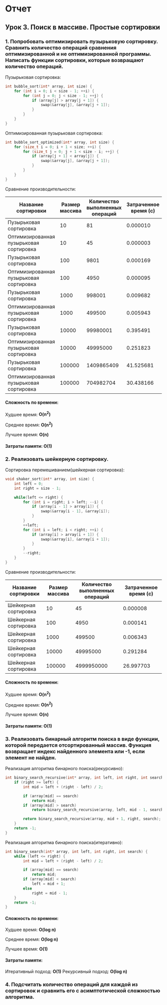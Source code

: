 # Отчет

## Урок 3. Поиск в массиве. Простые сортировки

### 1. Попробовать оптимизировать пузырьковую сортировку. Сравнить количество операций сравнения оптимизированной и не оптимизированной программы. Написать функции сортировки, которые возвращают количество операций.

Пузырьковая сортировка:

```c
int bubble_sort(int* array, int size) {
    for (int i = 0; i < size - 1; ++i) {
        for (int j = 0; j < size - 1; ++j) {
            if (array[j] > array[j + 1]) {
                swap(&array[j], &array[j + 1]);
            }
        }
    }
}
```

Оптимизированная пузырьковая сортировка:

```c
int bubble_sort_optimized(int* array, int size) {
    for (size_t i = 0; i + 1 < size; ++i) {
        for (size_t j = 0; j + 1 < size - i; ++j) {
            if (array[j + 1] < array[j]) {
                swap(&array[j], &array[j + 1]);
            }
        }
    }
}
```

Сравнение производительности:

| Название сортировки                     | Размер массива | Количество выполненных операций | Затраченное время (с) |
| --------------------------------------- | -------------- | ------------------------------- | --------------------- |
| Пузырьковая сортировка                  | 10             | 81                              | 0.000010              |
| Оптимизированная пузырьковая сортировка | 10             | 45                              | 0.000003              |
| Пузырьковая сортировка                  | 100            | 9801                            | 0.000169              |
| Оптимизированная пузырьковая сортировка | 100            | 4950                            | 0.000095              |
| Пузырьковая сортировка                  | 1000           | 998001                          | 0.009682              |
| Оптимизированная пузырьковая сортировка | 1000           | 499500                          | 0.005943              |
| Пузырьковая сортировка                  | 10000          | 99980001                        | 0.395491              |
| Оптимизированная пузырьковая сортировка | 10000          | 49995000                        | 0.251823              |
| Пузырьковая сортировка                  | 100000         | 1409865409                      | 41.525681             |
| Оптимизированная пузырьковая сортировка | 100000         | 704982704                       | 30.438166             |

#### Сложность по времени:

Худшее время: **O(n<sup>2</sup>)**

Среднее время: **O(n<sup>2</sup>)**

Лучшее время: **O(n)**

#### Затраты памяти: **O(1)**

### 2. Реализовать шейкерную сортировку.

Сортировка перемешиванием(шейкерная сортировка):

```c
void shaker_sort(int* array, int size) {
    int left = 0;
    int right = size - 1;

    while(left <= right) {
        for (int i = right; i > left; --i) {
            if (array[i - 1] > array[i]) {
                swap(&array[i - 1], &array[i]);
            }
        }
        ++left;
        for (int i = left; i < right; ++i) {
            if (array[i] > array[i + 1]) {
                swap(&array[i], &array[i + 1]);
            }
        }
        --right;
    }
}
```

Сравнение производительности:

| Название сортировки  | Размер массива | Количество выполненных операций | Затраченное время (с) |
| -------------------- | -------------- | ------------------------------- | --------------------- |
| Шейкерная сортировка | 10             | 45                              | 0.000008              |
| Шейкерная сортировка | 100            | 4950                            | 0.000141              |
| Шейкерная сортировка | 1000           | 499500                          | 0.006343              |
| Шейкерная сортировка | 10000          | 49995000                        | 0.291284              |
| Шейкерная сортировка | 100000         | 4999950000                      | 26.997703             |

#### Сложность по времени:

Худшее время: **O(n<sup>2</sup>)**

Среднее время: **O(n<sup>2</sup>)**

Лучшее время: **O(n)**

#### Затраты памяти: **O(1)**

### 3. Реализовать бинарный алгоритм поиска в виде функции, которой передается отсортированный массив. Функция возвращает индекс найденного элемента или -1, если элемент не найден.

Реализация алгоритма бинарного поиска(рекурсивно):

```c
int binary_search_recursive(int* array, int left, int right, int search) {
    if (right >= left) {
        int mid = left + (right - left) / 2;

        if (array[mid] == search)
            return mid;
        if (array[mid] > search)
            return binary_search_recursive(array, left, mid - 1, search);

        return binary_search_recursive(array, mid + 1, right, search);
    }
    return -1;
}
```

Реализация алгоритма бинарного поиска(итеративно):

```c
int binary_search(int* array, int left, int right, int search) {
    while (left <= right) {
        int mid = left + (right - left) / 2;

        if (array[mid] == search)
            return mid;
        if (array[mid] < search)
            left = mid + 1;
        else
            right = mid - 1;
    }
    return -1;
}
```

#### Сложность по времени:

Худшее время: **O(log n)**

Среднее время: **O(log n)**

Лучшее время: **O(1)**

#### Затраты памяти:

Итеративный подход: **O(1)**
Рекурсивный подход: **O(log n)**

### 4. Подсчитать количество операций для каждой из сортировок и сравнить его с асимптотической сложностью алгоритма.
